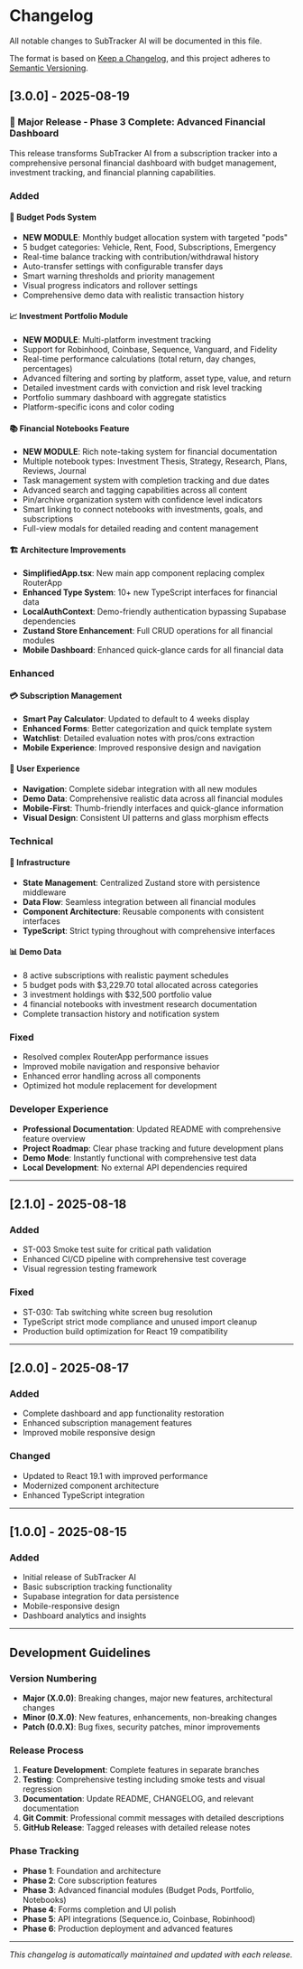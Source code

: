 # Changelog

All notable changes to SubTracker AI will be documented in this file.

The format is based on [Keep a Changelog](https://keepachangelog.com/en/1.0.0/),
and this project adheres to [Semantic Versioning](https://semver.org/spec/v2.0.0.html).

## [3.0.0] - 2025-08-19

### 🎉 Major Release - Phase 3 Complete: Advanced Financial Dashboard

This release transforms SubTracker AI from a subscription tracker into a comprehensive personal financial dashboard with budget management, investment tracking, and financial planning capabilities.

### Added

#### 🏦 Budget Pods System
- **NEW MODULE**: Monthly budget allocation system with targeted "pods"
- 5 budget categories: Vehicle, Rent, Food, Subscriptions, Emergency
- Real-time balance tracking with contribution/withdrawal history
- Auto-transfer settings with configurable transfer days
- Smart warning thresholds and priority management
- Visual progress indicators and rollover settings
- Comprehensive demo data with realistic transaction history

#### 📈 Investment Portfolio Module
- **NEW MODULE**: Multi-platform investment tracking
- Support for Robinhood, Coinbase, Sequence, Vanguard, and Fidelity
- Real-time performance calculations (total return, day changes, percentages)
- Advanced filtering and sorting by platform, asset type, value, and return
- Detailed investment cards with conviction and risk level tracking
- Portfolio summary dashboard with aggregate statistics
- Platform-specific icons and color coding

#### 📚 Financial Notebooks Feature
- **NEW MODULE**: Rich note-taking system for financial documentation
- Multiple notebook types: Investment Thesis, Strategy, Research, Plans, Reviews, Journal
- Task management system with completion tracking and due dates
- Advanced search and tagging capabilities across all content
- Pin/archive organization system with confidence level indicators
- Smart linking to connect notebooks with investments, goals, and subscriptions
- Full-view modals for detailed reading and content management

#### 🏗️ Architecture Improvements
- **SimplifiedApp.tsx**: New main app component replacing complex RouterApp
- **Enhanced Type System**: 10+ new TypeScript interfaces for financial data
- **LocalAuthContext**: Demo-friendly authentication bypassing Supabase dependencies
- **Zustand Store Enhancement**: Full CRUD operations for all financial modules
- **Mobile Dashboard**: Enhanced quick-glance cards for all financial data

### Enhanced

#### 💳 Subscription Management
- **Smart Pay Calculator**: Updated to default to 4 weeks display
- **Enhanced Forms**: Better categorization and quick template system
- **Watchlist**: Detailed evaluation notes with pros/cons extraction
- **Mobile Experience**: Improved responsive design and navigation

#### 📱 User Experience
- **Navigation**: Complete sidebar integration with all new modules
- **Demo Data**: Comprehensive realistic data across all financial modules
- **Mobile-First**: Thumb-friendly interfaces and quick-glance information
- **Visual Design**: Consistent UI patterns and glass morphism effects

### Technical

#### 🔧 Infrastructure
- **State Management**: Centralized Zustand store with persistence middleware
- **Data Flow**: Seamless integration between all financial modules
- **Component Architecture**: Reusable components with consistent interfaces
- **TypeScript**: Strict typing throughout with comprehensive interfaces

#### 📊 Demo Data
- 8 active subscriptions with realistic payment schedules
- 5 budget pods with $3,229.70 total allocated across categories
- 3 investment holdings with $32,500 portfolio value
- 4 financial notebooks with investment research documentation
- Complete transaction history and notification system

### Fixed
- Resolved complex RouterApp performance issues
- Improved mobile navigation and responsive behavior
- Enhanced error handling across all components
- Optimized hot module replacement for development

### Developer Experience
- **Professional Documentation**: Updated README with comprehensive feature overview
- **Project Roadmap**: Clear phase tracking and future development plans
- **Demo Mode**: Instantly functional with comprehensive test data
- **Local Development**: No external API dependencies required

---

## [2.1.0] - 2025-08-18

### Added
- ST-003 Smoke test suite for critical path validation
- Enhanced CI/CD pipeline with comprehensive test coverage
- Visual regression testing framework

### Fixed
- ST-030: Tab switching white screen bug resolution
- TypeScript strict mode compliance and unused import cleanup
- Production build optimization for React 19 compatibility

---

## [2.0.0] - 2025-08-17

### Added
- Complete dashboard and app functionality restoration
- Enhanced subscription management features
- Improved mobile responsive design

### Changed
- Updated to React 19.1 with improved performance
- Modernized component architecture
- Enhanced TypeScript integration

---

## [1.0.0] - 2025-08-15

### Added
- Initial release of SubTracker AI
- Basic subscription tracking functionality
- Supabase integration for data persistence
- Mobile-responsive design
- Dashboard analytics and insights

---

## Development Guidelines

### Version Numbering
- **Major (X.0.0)**: Breaking changes, major new features, architectural changes
- **Minor (0.X.0)**: New features, enhancements, non-breaking changes
- **Patch (0.0.X)**: Bug fixes, security patches, minor improvements

### Release Process
1. **Feature Development**: Complete features in separate branches
2. **Testing**: Comprehensive testing including smoke tests and visual regression
3. **Documentation**: Update README, CHANGELOG, and relevant documentation
4. **Git Commit**: Professional commit messages with detailed descriptions
5. **GitHub Release**: Tagged releases with detailed release notes

### Phase Tracking
- **Phase 1**: Foundation and architecture
- **Phase 2**: Core subscription features
- **Phase 3**: Advanced financial modules (Budget Pods, Portfolio, Notebooks)
- **Phase 4**: Forms completion and UI polish
- **Phase 5**: API integrations (Sequence.io, Coinbase, Robinhood)
- **Phase 6**: Production deployment and advanced features

---

*This changelog is automatically maintained and updated with each release.*